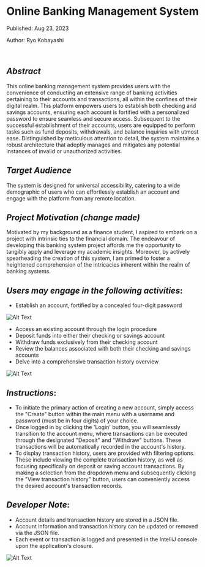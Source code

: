 # Online Banking Management System

Published: Aug 23, 2023

Author: Ryo Kobayashi

<br/>

## *Abstract*
This online banking management system provides users with the convenience of conducting an extensive range of banking activities pertaining to their accounts and transactions, all within the confines of their digital realm. This platform empowers users to establish both checking and savings accounts, ensuring each account is fortified with a personalized password to ensure seamless and secure access. Subsequent to the successful establishment of their accounts, users are equipped to perform tasks such as fund deposits, withdrawals, and balance inquiries with utmost ease. Distinguished by meticulous attention to detail, the system maintains a robust architecture that adeptly manages and mitigates any potential instances of invalid or unauthorized activities.

## *Target Audience*
The system is designed for universal accessibility, catering to a wide demographic of users who can effortlessly establish an account and engage with the platform from any remote location.

## *Project Motivation (change made)*
Motivated by my background as a finance student, I aspired to embark on a project with intrinsic ties to the financial domain. The endeavour of developing this banking system project affords me the opportunity to tangibly apply and leverage my academic insights. Moreover, by actively spearheading the creation of this system, I am primed to foster a heightened comprehension of the intricacies inherent within the realm of banking systems.

## *Users may engage in the following activities*:
- Establish an account, fortified by a concealed four-digit password

![Alt Text](https://media.giphy.com/media/SCqhvk3Hr5EUmHRNpH/giphy.gif)

- Access an existing account through the login procedure
- Deposit funds into either their checking or savings account
- Withdraw funds exclusively from their checking account
- Review the balances associated with both their checking and savings accounts
- Delve into a comprehensive transaction history overview


![Alt Text](https://media.giphy.com/media/3giGDo5HtlecNa5arS/giphy.gif)


## *Instructions*:
- To initiate the primary action of creating a new account, simply access the "Create" button within the main menu with a username and password (must be in four digits) of your choice.
- Once logged in by clicking the 'Login' button, you will seamlessly transition to the account menu, where transactions can be executed through the designated "Deposit" and "Withdraw" buttons. These transactions will be automatically recorded in the account's history.
- To display transaction history, users are provided with filtering options. These include viewing the complete transaction history, as well as focusing specifically on deposit or saving account transactions. By making a selection from the dropdown menu and subsequently clicking the "View transaction history" button, users can conveniently access the desired account's transaction records.

## *Developer Note*:
- Account details and transaction history are stored in a JSON file.
- Account information and transaction history can be updated or removed via the JSON file.
- Each event or transaction is logged and presented in the IntelliJ console upon the application's closure.

![Alt Text](https://media.giphy.com/media/bMpHZ9oBpqphLOALXz/giphy.gif)
